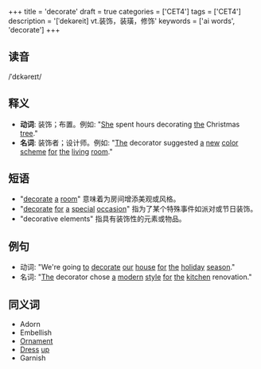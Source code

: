 +++
title = 'decorate'
draft = true
categories = ['CET4']
tags = ['CET4']
description = '[ˈdekəreit] vt.装饰，装璜，修饰'
keywords = ['ai words', 'decorate']
+++

## 读音
/ˈdɛkəreɪt/

## 释义
- **动词**: 装饰；布置。例如: "[She](/zh/post/she/) spent hours decorating [the](/zh/post/the/) Christmas [tree](/zh/post/tree/)."
- **名词**: 装饰者；设计师。例如: "[The](/zh/post/the/) decorator suggested [a](/zh/post/a/) [new](/zh/post/new/) [color](/zh/post/color/) [scheme](/zh/post/scheme/) [for](/zh/post/for/) [the](/zh/post/the/) [living](/zh/post/living/) [room](/zh/post/room/)."

## 短语
- "[decorate](/zh/post/decorate/) [a](/zh/post/a/) [room](/zh/post/room/)" 意味着为房间增添美观或风格。
- "[decorate](/zh/post/decorate/) [for](/zh/post/for/) [a](/zh/post/a/) [special](/zh/post/special/) [occasion](/zh/post/occasion/)" 指为了某个特殊事件如派对或节日装饰。
- "decorative elements" 指具有装饰性的元素或物品。

## 例句
- 动词: "We're going [to](/zh/post/to/) [decorate](/zh/post/decorate/) [our](/zh/post/our/) [house](/zh/post/house/) [for](/zh/post/for/) [the](/zh/post/the/) [holiday](/zh/post/holiday/) [season](/zh/post/season/)."
- 名词: "[The](/zh/post/the/) decorator chose [a](/zh/post/a/) [modern](/zh/post/modern/) [style](/zh/post/style/) [for](/zh/post/for/) [the](/zh/post/the/) [kitchen](/zh/post/kitchen/) renovation."

## 同义词
- Adorn
- Embellish
- [Ornament](/zh/post/ornament/)
- [Dress](/zh/post/dress/) [up](/zh/post/up/)
- Garnish
